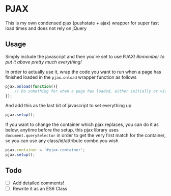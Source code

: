 # PJAX
This is my own condensed pjax (pushstate + ajax) wrapper for super fast load times and does not rely on jQuery

## Usage
Simply include the javascript and then you're set to use PJAX! *Remember to put it above pretty much everything!*

In order to actually use it, wrap the code you want to run when a page has finished loaded in the `pjax.onload` wrapper function as follows

```javascript
pjax.onload(function(){
    // Do something for when a page has loaded, either initially or via pjax!
});
```

And add this as the last bit of javascript to set everything up

```javascript
pjax.setup();
```

If you want to change the container which pjax replaces, you can do it as below, anytime before the setup, this pjax library uses `document.querySelector` in order to get the very first match for the container, so you can use any class/id/attribute combo you wish

```javascript
pjax.container = '#pjax-container';
pjax.setup();
```


## Todo

- [ ] Add detailed comments!
- [ ] Rewrite it as an ES6 Class
